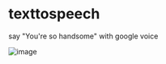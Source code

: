 # texttospeech
say "You're so handsome" with google voice 

![image](https://user-images.githubusercontent.com/61308335/205546979-7b6e743d-6fd2-4869-8b8a-b5d16a5f9289.png)
